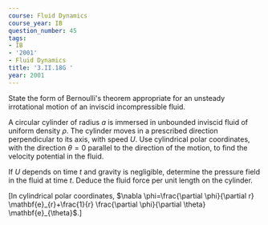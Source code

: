 ```yaml
---
course: Fluid Dynamics
course_year: IB
question_number: 45
tags:
- IB
- '2001'
- Fluid Dynamics
title: '3.II.18G '
year: 2001
---
```



State the form of Bernoulli's theorem appropriate for an unsteady irrotational motion of an inviscid incompressible fluid.

A circular cylinder of radius $a$ is immersed in unbounded inviscid fluid of uniform density $\rho$. The cylinder moves in a prescribed direction perpendicular to its axis, with speed $U$. Use cylindrical polar coordinates, with the direction $\theta=0$ parallel to the direction of the motion, to find the velocity potential in the fluid.

If $U$ depends on time $t$ and gravity is negligible, determine the pressure field in the fluid at time $t$. Deduce the fluid force per unit length on the cylinder.

[In cylindrical polar coordinates, $\nabla \phi=\frac{\partial \phi}{\partial r} \mathbf{e}_{r}+\frac{1}{r} \frac{\partial \phi}{\partial \theta} \mathbf{e}_{\theta}$.]